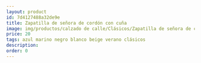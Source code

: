 ```yaml
---
layout: product
id: 7d4127488a32de9e
title: Zapatilla de señora de cordón con cuña
image: img/productos/calzado de calle/Clásicos/Zapatilla de señora de cordón con cuña=20=azul marino negro blanco beige verano clásicos.webp
price: 20
tags: azul marino negro blanco beige verano clásicos
description: 
order: 0
---
```

